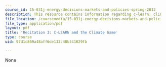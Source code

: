 ```yaml
---
course_id: 15-031j-energy-decisions-markets-and-policies-spring-2012
description: This resource contains information regarding c-learn; climate game prep.
file_location: /coursemedia/15-031j-energy-decisions-markets-and-policies-spring-2012/97d1c869a48aff6de133c48b341029fb_MIT15_031JS12_rec3.pdf
file_type: application/pdf
layout: pdf
title: 'Recitation 3: C-LEARN and the Climate Game'
type: course
uid: 97d1c869a48aff6de133c48b341029fb

---
```

None